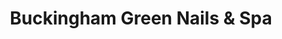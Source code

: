 ---
title: "Buckingham Green Nails & Spa"
url: /holicong/buckingham-green-nails-and-spa/
shop: beauty
---